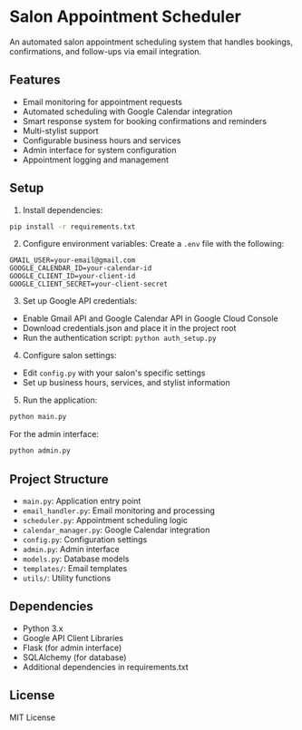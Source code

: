 # Salon Appointment Scheduler

An automated salon appointment scheduling system that handles bookings, confirmations, and follow-ups via email integration.

## Features

- Email monitoring for appointment requests
- Automated scheduling with Google Calendar integration
- Smart response system for booking confirmations and reminders
- Multi-stylist support
- Configurable business hours and services
- Admin interface for system configuration
- Appointment logging and management

## Setup

1. Install dependencies:
```bash
pip install -r requirements.txt
```

2. Configure environment variables:
Create a `.env` file with the following:
```
GMAIL_USER=your-email@gmail.com
GOOGLE_CALENDAR_ID=your-calendar-id
GOOGLE_CLIENT_ID=your-client-id
GOOGLE_CLIENT_SECRET=your-client-secret
```

3. Set up Google API credentials:
- Enable Gmail API and Google Calendar API in Google Cloud Console
- Download credentials.json and place it in the project root
- Run the authentication script: `python auth_setup.py`

4. Configure salon settings:
- Edit `config.py` with your salon's specific settings
- Set up business hours, services, and stylist information

5. Run the application:
```bash
python main.py
```

For the admin interface:
```bash
python admin.py
```

## Project Structure

- `main.py`: Application entry point
- `email_handler.py`: Email monitoring and processing
- `scheduler.py`: Appointment scheduling logic
- `calendar_manager.py`: Google Calendar integration
- `config.py`: Configuration settings
- `admin.py`: Admin interface
- `models.py`: Database models
- `templates/`: Email templates
- `utils/`: Utility functions

## Dependencies

- Python 3.x
- Google API Client Libraries
- Flask (for admin interface)
- SQLAlchemy (for database)
- Additional dependencies in requirements.txt

## License

MIT License 
